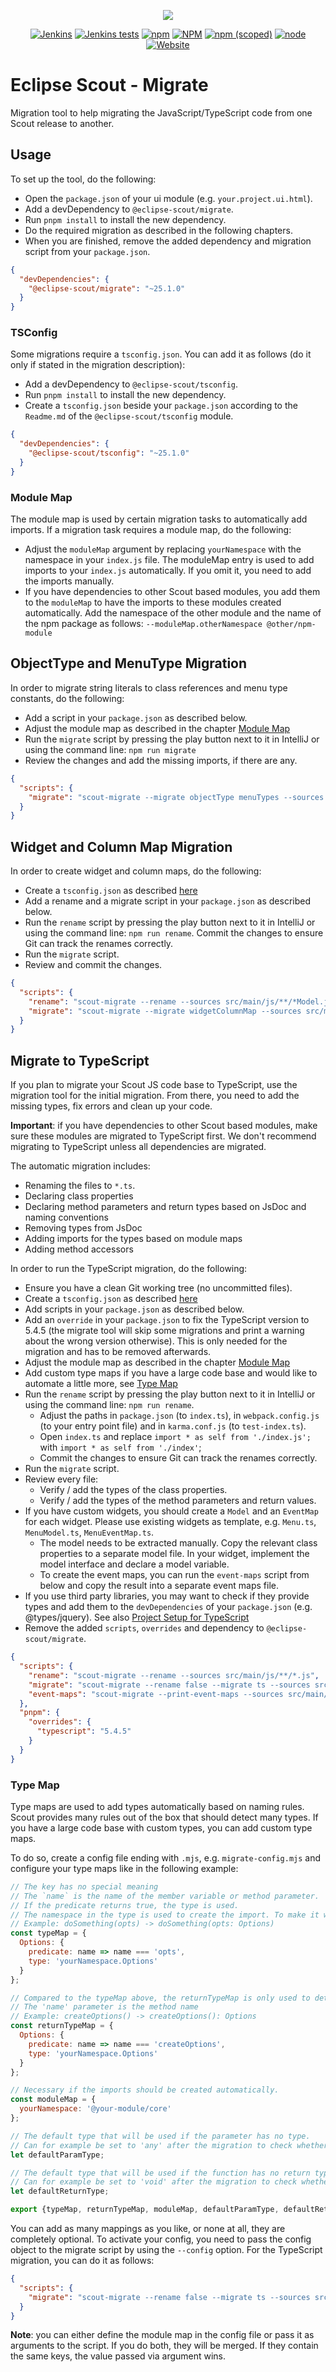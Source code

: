 <p align="center">
  <a href="https://eclipse.dev/scout/" target="_blank" rel="noopener noreferrer"><img src="https://eclipsescout.github.io/assets/img/eclipse-scout-logo.svg"></a>
</p>

<p align="center">
  <a href="https://ci.eclipse.org/scout/job/scout-integration-25.1-RT-nightly_pipeline/" target="_blank" rel="noopener noreferrer"><img alt="Jenkins" src="https://img.shields.io/jenkins/build?jobUrl=https%3A%2F%2Fci.eclipse.org%2Fscout%2Fjob%2Fscout-integration-25.1-RT-nightly_pipeline%2F"></a>
  <a href="https://ci.eclipse.org/scout/job/scout-integration-25.1-RT-nightly_pipeline/" target="_blank" rel="noopener noreferrer"><img alt="Jenkins tests" src="https://img.shields.io/jenkins/tests?jobUrl=https%3A%2F%2Fci.eclipse.org%2Fscout%2Fjob%2Fscout-integration-25.1-RT-nightly_pipeline%2F"></a>
  <a href="https://www.npmjs.com/package/@eclipse-scout/migrate" target="_blank" rel="noopener noreferrer"><img alt="npm" src="https://img.shields.io/npm/dm/@eclipse-scout/migrate"></a>
  <a href="https://www.eclipse.org/legal/epl-2.0/" target="_blank" rel="noopener noreferrer"><img alt="NPM" src="https://img.shields.io/npm/l/@eclipse-scout/migrate"></a>
  <a href="https://www.npmjs.com/package/@eclipse-scout/migrate" target="_blank" rel="noopener noreferrer"><img alt="npm (scoped)" src="https://img.shields.io/npm/v/@eclipse-scout/migrate"></a>
  <a href="https://www.npmjs.com/package/@eclipse-scout/migrate" target="_blank" rel="noopener noreferrer"><img alt="node" src="https://img.shields.io/node/v/@eclipse-scout/migrate"></a>
  <a href="https://eclipse.dev/scout/" target="_blank" rel="noopener noreferrer"><img alt="Website" src="https://img.shields.io/website?url=https%3A%2F%2Feclipse.dev%2Fscout%2F"></a>
</p>

# Eclipse Scout - Migrate

Migration tool to help migrating the JavaScript/TypeScript code from one Scout release to another.

## Usage

To set up the tool, do the following:

- Open the `package.json` of your ui module (e.g. `your.project.ui.html`).
- Add a devDependency to `@eclipse-scout/migrate`.
- Run `pnpm install` to install the new dependency.
- Do the required migration as described in the following chapters.
- When you are finished, remove the added dependency and migration script from your `package.json`.

```json
{
  "devDependencies": {
    "@eclipse-scout/migrate": "~25.1.0"
  }
}
```

### TSConfig

Some migrations require a `tsconfig.json`. You can add it as follows (do it only if stated in the migration description):

- Add a devDependency to `@eclipse-scout/tsconfig`.
- Run `pnpm install` to install the new dependency.
- Create a `tsconfig.json` beside your `package.json` according to the `Readme.md` of the `@eclipse-scout/tsconfig` module.

```json
{
  "devDependencies": {
    "@eclipse-scout/tsconfig": "~25.1.0"
  }
}
```

### Module Map

The module map is used by certain migration tasks to automatically add imports.
If a migration task requires a module map, do the following:

- Adjust the `moduleMap` argument by replacing `yourNamespace` with the namespace in your `index.js` file.
  The moduleMap entry is used to add imports to your `index.js` automatically. If you omit it, you need to add the imports manually.
- If you have dependencies to other Scout based modules, you add them to the `moduleMap` to have the imports to these modules created automatically.
  Add the namespace of the other module and the name of the npm package as follows: `--moduleMap.otherNamespace @other/npm-module`

## ObjectType and MenuType Migration

In order to migrate string literals to class references and menu type constants, do the following:

- Add a script in your `package.json` as described below.
- Adjust the module map as described in the chapter [Module Map](#module-map)
- Run the `migrate` script by pressing the play button next to it in IntelliJ or using the command line: `npm run migrate`
- Review the changes and add the missing imports, if there are any.

```json
{
  "scripts": {
    "migrate": "scout-migrate --migrate objectType menuTypes --sources src/main/js/**/*.js --moduleMap.yourNamespace path:src/main/js/index.js"
  }
}
```

## Widget and Column Map Migration

In order to create widget and column maps, do the following:

- Create a `tsconfig.json` as described [here](#tsconfig)
- Add a rename and a migrate script in your `package.json` as described below.
- Run the `rename` script by pressing the play button next to it in IntelliJ or using the command line: `npm run rename`.
  Commit the changes to ensure Git can track the renames correctly.
- Run the `migrate` script.
- Review and commit the changes.

```json
{
  "scripts": {
    "rename": "scout-migrate --rename --sources src/main/js/**/*Model.js",
    "migrate": "scout-migrate --migrate widgetColumnMap --sources src/main/js/**/*Model.ts"
  }
}
```

## Migrate to TypeScript

If you plan to migrate your Scout JS code base to TypeScript, use the migration tool for the initial migration.
From there, you need to add the missing types, fix errors and clean up your code.

**Important**: if you have dependencies to other Scout based modules, make sure these modules are migrated to TypeScript first.
We don't recommend migrating to TypeScript unless all dependencies are migrated.

The automatic migration includes:

- Renaming the files to `*.ts`.
- Declaring class properties
- Declaring method parameters and return types based on JsDoc and naming conventions
- Removing types from JsDoc
- Adding imports for the types based on module maps
- Adding method accessors

In order to run the TypeScript migration, do the following:

- Ensure you have a clean Git working tree (no uncommitted files).
- Create a `tsconfig.json` as described [here](#tsconfig)
- Add scripts in your `package.json` as described below.
- Add an `override` in your `package.json` to fix the TypeScript version to 5.4.5 (the migrate tool will skip some migrations and print a warning about the wrong version otherwise). This is only needed for the migration and has to be
  removed afterwards.
- Adjust the module map as described in the chapter [Module Map](#module-map)
- Add custom type maps if you have a large code base and would like to automate a little more, see [Type Map](#type-map)
- Run the `rename` script by pressing the play button next to it in IntelliJ or using the command line: `npm run rename`.
  - Adjust the paths in `package.json` (to `index.ts`), in `webpack.config.js` (to your entry point file) and in `karma.conf.js` (to `test-index.ts`).
  - Open `index.ts` and replace `import * as self from './index.js';` with `import * as self from './index'`;
  - Commit the changes to ensure Git can track the renames correctly.
- Run the `migrate` script.
- Review every file:
  - Verify / add the types of the class properties.
  - Verify / add the types of the method parameters and return values.
- If you have custom widgets, you should create a `Model` and an `EventMap` for each widget.
  Please use existing widgets as template, e.g. `Menu.ts`, `MenuModel.ts`, `MenuEventMap.ts`.
  - The model needs to be extracted manually.
    Copy the relevant class properties to a separate model file.
    In your widget, implement the model interface and declare a model variable.
  - To create the event maps, you can run the `event-maps` script from below and copy the result into a separate event maps file.
- If you use third party libraries, you may want to check if they provide types and add them to the `devDependencies` of your `package.json` (e.g. @types/jquery).
  See also [Project Setup for TypeScript](https://eclipsescout.github.io/scout-docs/25.1/technical-guide/user-interface/typescript.html#project-setup-for-typescript)
- Remove the added `scripts`, `overrides` and dependency to `@eclipse-scout/migrate`.

```json
{
  "scripts": {
    "rename": "scout-migrate --rename --sources src/main/js/**/*.js",
    "migrate": "scout-migrate --rename false --migrate ts --sources src/main/js/**/*.ts --moduleMap.yourNamespace path:src/main/js/index.ts",
    "event-maps": "scout-migrate --print-event-maps --sources src/main/js/**/*.ts"
  },
  "pnpm": {
    "overrides": {
      "typescript": "5.4.5"
    }
  }
}
```

### Type Map

Type maps are used to add types automatically based on naming rules.
Scout provides many rules out of the box that should detect many types.
If you have a large code base with custom types, you can add custom type maps.

To do so, create a config file ending with `.mjs`, e.g. `migrate-config.mjs` and configure your type maps like in the following example:

```js
// The key has no special meaning
// The `name` is the name of the member variable or method parameter.
// If the predicate returns true, the type is used.
// The namespace in the type is used to create the import. To make it work, the module map has to contain an entry for that namespace.
// Example: doSomething(opts) -> doSomething(opts: Options)
const typeMap = {
  Options: {
    predicate: name => name === 'opts',
    type: 'yourNamespace.Options'
  }
};

// Compared to the typeMap above, the returnTypeMap is only used to determine the return types of functions.
// The 'name' parameter is the method name
// Example: createOptions() -> createOptions(): Options
const returnTypeMap = {
  Options: {
    predicate: name => name === 'createOptions',
    type: 'yourNamespace.Options'
  }
};

// Necessary if the imports should be created automatically.
const moduleMap = {
  yourNamespace: '@your-module/core'
};

// The default type that will be used if the parameter has no type.
// Can for example be set to 'any' after the migration to check whether all parameters have been typed.
let defaultParamType;

// The default type that will be used if the function has no return type.
// Can for example be set to 'void' after the migration to check whether all parameters have been typed.
let defaultReturnType;

export {typeMap, returnTypeMap, moduleMap, defaultParamType, defaultReturnType};
```

You can add as many mappings as you like, or none at all, they are completely optional.
To activate your config, you need to pass the config object to the migrate script by using the `--config` option.
For the TypeScript migration, you can do it as follows:

```json
{
  "scripts": {
    "migrate": "scout-migrate --rename false --migrate ts --sources src/main/js/**/*.ts --config migrate-config.mjs"
  }
}
```

**Note**: you can either define the module map in the config file or pass it as arguments to the script.
If you do both, they will be merged. If they contain the same keys, the value passed via argument wins.
